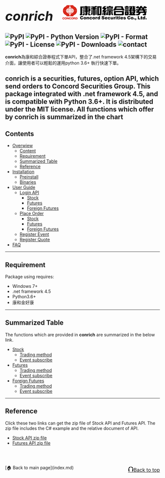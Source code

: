 # <span style="font-size:1.5em;">*conrich*</span>&emsp;![Alt text](img/concordLogo1.png)  

![PyPI](https://img.shields.io/pypi/v/conrich)
![PyPI - Python Version](https://img.shields.io/pypi/pyversions/conrich)
![PyPI - Format](https://img.shields.io/pypi/format/conrich)
![PyPI - License](https://img.shields.io/pypi/l/conrich)
![PyPI - Downloads](https://img.shields.io/pypi/dm/conrich)
![contact](https://img.shields.io/badge/contact-康和證券集團-red)  
---
**conrich**為康和綜合證券程式下單API，整合了.net framework 4.5架構下的交易介面，讓使用者可以輕鬆的運用python 3.6+ 執行快速下單。
  
**conrich** is a securities, futures, option API, which send orders to Concord Securities Group.
This package integrated with .net framework 4.5, and is compatible with Python 3.6+.
It is distributed under the MIT license. All functions which offer by conrich is summarized in the chart
---
## Contents
- [Overwiew](index.md)
    - [Content](index.md#table-of-content)
    - [Requirement](index.md#requirement)
    - [Summarized Table](index.md#summarized-table)
    - [Reference](index.md#reference)
- [Installation](install.md)
    - [Preinstall](install.md#preinstall)
    - [Binaries](install.md#binaries)
- [User Guide](tutorial/user_guide.md)
    - [Login API](tutorial/login.md)
        - [Stock](tutorial/login.md#stock)
        - [Futures](tutorial/login.md#futures)
        - [Foreign Futures](tutorial/login.md#foreign-futures)
    - [Place Order](tutorial/place_order.md)
        - [Stock](tutorial/place_order.md#stock)
        - [Futures](tutorial/place_order.md#futures)
        - [Foreign Futures](tutorial/place_order.md#foreign-futures)
    - [Register Event](tutorial/register_report.md)  
    - [Register Quote](tutorial/register_quote.md)
- [FAQ](faq.md)
---
## Requirement
Package using requires:

- Windows 7+
- .net framework 4.5
- Python3.6+
- 康和金好康
---
## Summarized Table
The functions which are provided in **conrich** are summarized in the below link.  

- [Stock](sum_chart/summarized_table.md#stock)
    - [Trading method](sum_chart/summarized_table.md#trading-method)   
    - [Event subscribe](sum_chart/summarized_table.md#event-subscribe)  
- [Futures](sum_chart/summarized_table.md#futures)    
    - [Trading method](sum_chart/summarized_table.md#trading-method_1)   
    - [Event subscribe](sum_chart/summarized_table.md#event-subscribe_1)  
- [Foreign Futures](sum_chart/summarized_table.md#foreign-futures)   
    - [Trading method](sum_chart/summarized_table.md#trading-method_2)   
    - [Event subscribe](sum_chart/summarized_table.md#event-subscribe_2)  
---
## Reference  
Click these two links can get the zip file of Stock API and Futures API. The zip file includes the C# example and the relative document of API.  
- [Stock API zip file](https://www.concords.com.tw/download/20200318_證券API客戶使用元件及文件.zip)  
- [Futures API zip file](https://www.concordfutures.com.tw/WebSiteUpload//Files/Document/20200728_期貨API.zip)
<br>
<br>
<p style="text-align:left;">
    [🏠 Back to main page](index.md)
    <span style="float:right;">
        <a href="#top"><font size="5">⮉</font><font size="3">Back to top</font></a>
    </span>
</p>
